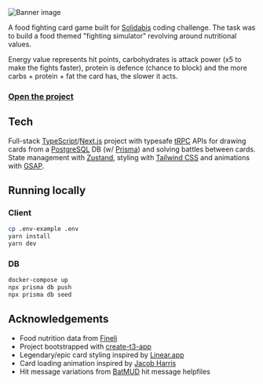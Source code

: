 <img src="https://cuisine-clash.vercel.app/banner.png" alt="Banner image">

A food fighting card game built for [Solidabis](https://www.solidabis.com/) coding challenge. The task was to build a food themed "fighting simulator" revolving around nutritional values.

Energy value represents hit points, carbohydrates is attack power (x5 to make the fights faster), protein is defence (chance to block) and the more carbs + protein + fat the card has, the slower it acts.

### <a href="https://cuisine-clash.vercel.app/">Open the project</a>

## Tech

Full-stack [TypeScript](https://typescriptlang.org)/[Next.js](https://nextjs.org) project with typesafe [tRPC](https://trpc.io) APIs for drawing cards from a [PostgreSQL](https://www.postgresql.org) DB (w/ [Prisma](https://prisma.io)) and solving battles between cards. State management with [Zustand](https://github.com/pmndrs/zustand), styling with [Tailwind CSS](https://tailwindcss.com) and animations with [GSAP](https://greensock.com/gsap).

## Running locally

### Client

```bash
cp .env-example .env
yarn install
yarn dev
```

### DB

```bash
docker-compose up
npx prisma db push
npx prisma db seed
```

## Acknowledgements

- Food nutrition data from [Fineli](https://fineli.fi/fineli/en/ohje/19?)
- Project bootstrapped with [create-t3-app](https://github.com/t3-oss/create-t3-app)
- Legendary/epic card styling inspired by [Linear.app](https://linear.app/customers)
- Card loading animation inspired by [Jacob Harris](http://jacobharris.codes/)
- Hit message variations from [BatMUD](https://www.bat.org/) hit message helpfiles
